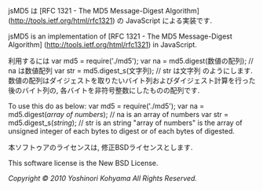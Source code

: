 jsMD5 は [RFC 1321 - The MD5 Message-Digest Algorithm] (http://tools.ietf.org/html/rfc1321) の JavaScript による実装です.

jsMD5 is an implementation of [RFC 1321 - The MD5 Message-Digest Algorithm] (http://tools.ietf.org/html/rfc1321) in JavaScript.

利用するには
    var md5 = require('./md5');
	var na = md5.digest(数値の配列);
	// na は数値配列
	var str = md5.digest_s(文字列);
	// str は文字列
のようにします.
数値の配列はダイジェストを取りたいバイト列およびダイジェスト計算を行った後のバイト列の, 各バイトを非符号整数にしたものの配列です.

To use this do as below:
    var md5 = require('./md5');
	var na = md5.digest(*array of numbers*);
	// na is an array of numbers
	var str = md5.digest_s(*string*);
	// str is an string
"array of numbers" is the array of unsigned integer of each bytes to digest or of each bytes of digested.

本ソフトゥアのライセンスは, 修正BSDライセンスとします.  

This software license is the New BSD License.  

_Copyright &copy; 2010 Yoshinori Kohyama All Rights Reserved._
